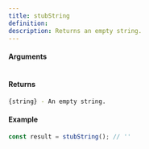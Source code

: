 ```yaml
---
title: stubString
definition: 
description: Returns an empty string.
---
```



#### Arguments


```bash

```


#### Returns


```bash
{string} - An empty string.
```


#### Example


```ts
const result = stubString(); // ''
```